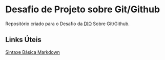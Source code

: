 # Desafio de Projeto sobre Git/Github
Repositório criado para o Desafio da [DIO](https://www.dio.me) Sobre Git/Github.

## Links Úteis
[Sintaxe Básica Markdown](https://www.markdownguide.org/basic-syntax/)
